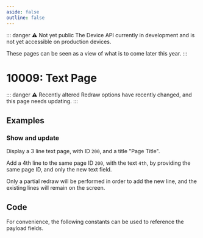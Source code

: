 ```yaml
---
aside: false
outline: false
---
```


<script setup>
import EinkText from '../../../components/EinkText.vue';
import ProtocolBytes from '../../../components/ProtocolBytes.vue';
import SplitColumnView from '../../../components/SplitColumnView.vue'
import GenerateConsts from '../../../components/GenerateConsts.vue'
import { data as protocolData } from '../../../yaml-data.data.ts'
</script>

::: danger ⚠️ Not yet public
The Device API currently in development and is not yet accessible on production devices.

These pages can be seen as a view of what is to come later this year.
:::

# 10009: Text Page

::: danger ⚠️ Recently altered
Redraw options have recently changed, and this page needs updating.
:::

<SplitColumnView>
<template #left>

Display or alter a text page on the device screen, with up to 5 lines of text.

A text page can have a title, and an optional status bar.

</template>
<template #right>

### Payload

| Field | Name       | Description                      | Type   | Example | Actual |
| ----- | ---------- | -------------------------------- | ------ | ------- | - |
| 3     | Page ID | | uint  |   |  |
| 4     | Page Title | | ascii  |   |  |
| 5     | Status bar | Should the status bar be shown? | uint8  |   |  |
| 100-104 | Text lines | Lines of text to display on the screen | | |

</template>
</SplitColumnView>

## Examples

### Show and update

Display a 3 line text page, with ID `200`, and a title "Page Title".

<EinkText
title="Page Title"
line1="First Line"
line2="Second Line"
line3="Third"
/>

<ProtocolBytes
byteString="3 61 0 25 39 1 0 1 1 233 5 0 3 4 100 101 102 1 200 10 80 97 103 101 32 84 105 116 108 101 10 70 105 114 115 116 32 76 105 110 101 11 83 101 99 111 110 100 32 76 105 110 101 5 84 104 105 114 100 106 149"
:boldPositions="[3,20,31,42,54]"
:allowCollapse="true" defaultCollapsed="true"
/>

Add a 4th line to the same page ID `200`, with the text `4th`, by providing the same page ID, and only the new text field.

<EinkText
title="Page Title"
line1="First Line"
line2="Second Line"
line3="Third"
line4="4th"
/>

<ProtocolBytes
byteString="3 22 0 25 39 1 0 1 1 200 2 0 3 103 1 200 3 52 116 104 245 201"
:boldPositions="[3,9,17]"
:allowCollapse="true" defaultCollapsed="true"
/>

Only a partial redraw will be performed in order to add the new line, and the existing lines will remain on the screen.

## Code

For convenience, the following constants can be used to reference the payload fields.

<GenerateConsts :messageId="10009" :yaml-data="protocolData"/>
